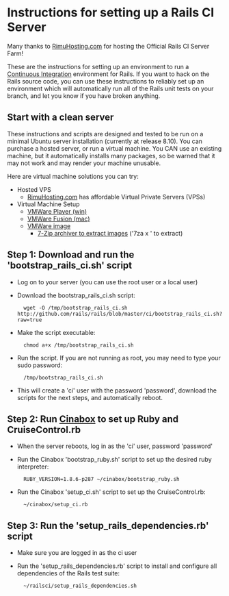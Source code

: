 Instructions for setting up a Rails CI Server
=============================================

Many thanks to [RimuHosting.com](http://rimuhosting.com) for hosting the Official Rails CI Server Farm!

These are the instructions for setting up an environment to run a [Continuous Integration](http://martinfowler.com/articles/continuousIntegration.html) environment for Rails.  If you want to hack on the Rails source code, you can use these instructions to reliably set up an environment which will automatically run all of the Rails unit tests on your branch, and let you know if you have broken anything.


Start with a clean server
-------------------------

These instructions and scripts are designed and tested to be run on a minimal Ubuntu server installation (currently at release 8.10).  You can purchase a hosted server, or run a virtual machine.  You CAN use an existing machine, but it automatically installs many packages, so be warned that it may not work and may render your machine unusable.

Here are virtual machine solutions you can try:

* Hosted VPS
  * [RimuHosting.com](http://rimuhosting.com) has affordable Virtual Private Servers (VPSs)
* Virtual Machine Setup
  * [VMWare Player (win)](http://www.vmware.com/products/player/)
  * [VMWare Fusion (mac)](http://www.vmware.com/download/fusion/)
  * [VMWare image](http://www.vmware.com/appliances/directory/cat/45)
    * [7-Zip archiver to extract images](http://www.7-zip.org/) ('7za x <file>' to extract)


Step 1: Download and run the 'bootstrap\_rails\_ci.sh' script
-------------------------------------------------------------

* Log on to your server (you can use the root user or a local user)
* Download the bootstrap\_rails\_ci.sh script:

        wget -O /tmp/bootstrap_rails_ci.sh http://github.com/rails/rails/blob/master/ci/bootstrap_rails_ci.sh?raw=true

* Make the script executable:

        chmod a+x /tmp/bootstrap_rails_ci.sh

* Run the script.  If you are not running as root, you may need to type your sudo password:

        /tmp/bootstrap_rails_ci.sh

* This will create a 'ci' user with the password 'password', download the scripts for the next steps, and automatically reboot.

Step 2: Run [Cinabox](http://github.com/thewoolleyman/cinabox) to set up Ruby and CruiseControl.rb
-------------------------------------------------------

* When the server reboots, log in as the 'ci' user, password 'password'
* Run the Cinabox 'bootstrap_ruby.sh' script to set up the desired ruby interpreter:

        RUBY_VERSION=1.8.6-p287 ~/cinabox/bootstrap_ruby.sh

* Run the Cinabox 'setup_ci.sh' script to set up the CruiseControl.rb:

        ~/cinabox/setup_ci.rb

Step 3: Run the 'setup\_rails\_dependencies.rb' script
----------------------------------------------------

* Make sure you are logged in as the ci user
* Run the 'setup\_rails\_dependencies.rb' script to install and configure all dependencies of the Rails test suite:

        ~/railsci/setup_rails_dependencies.sh
